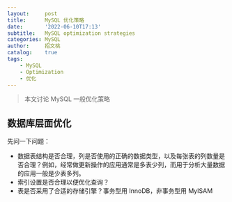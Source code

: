 ```yaml
---
layout:     post
title:      MySQL 优化策略
date:       '2022-06-10T17:13'
subtitle:   MySQL optimization strategies
categories: MySQL
author:     招文桃
catalog:    true
tags:
    - MySQL
    - Optimization
    - 优化
---
```


> 本文讨论 MySQL 一般优化策略

## 数据库层面优化

先问一下问题：

- 数据表结构是否合理，列是否使用的正确的数据类型，以及每张表的列数量是否合理？例如，经常做更新操作的应用通常是多表少列，而用于分析大量数据的应用一般是少表多列。
- 索引设置是否合理以便优化查询？
- 表是否采用了合适的存储引擎？事务型用 InnoDB，非事务型用 MyISAM

